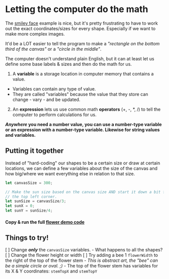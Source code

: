 # Letting the computer do the math
The [smiley face](Smiley.md) example is nice, but it's pretty frustrating to have to work out the exact coordinates/sizes for every shape. Especially if we want to make more complex images.

It'd be a LOT easier to tell the program to make a *"rectangle on the bottom third of the canvas"* or a *"circle in the middle"*.

The computer doesn't understand plain English, but it can at least let us define some base labels & sizes and then do the math for us.
1. A **variable** is a storage location in computer memory that contains a value. 
  - Variables can contain any type of value.
  - They are called "variables" because the value that they store can change - vary - and be updated.
2. An **expression** lets us use common math **operators** (+, -, *, /) to tell the computer to perform calculations for us.

***Anywhere* you need a number value, you can use a number-type variable or an expression with a number-type variable. Likewise for string values and variables.**

## Putting it together
Instead of "hard-coding" our shapes to be a certain size or draw at certain locations, we can define a few variables about the size of the canvas and how big/where we want everything else in relation to that size.

```javascript
let canvasSize = 300;

// Make the sun size based on the canvas size AND start it down a bit from
// the top left corner.
let sunSize = canvasSize/3;
let sunX = 0;
let sunY = sunSize/4;
```

#### **Copy & run the full [flower demo code](flowerDemoCode.md)**

## Things to try!
[ ] Change ***only*** the `canvasSize` variables.
    - What happens to all the shapes?
[ ] Change the flower height or width
[ ] Try adding a bee 1 `flowerWidth` to the right of the top of the flower stem
    - *This is abstract art, the "bee" can be a simple circle or oval. ;)*
    - The top of the flower stem has variables for its X & Y coordinates: `stemTopX` and `stemTopY`
